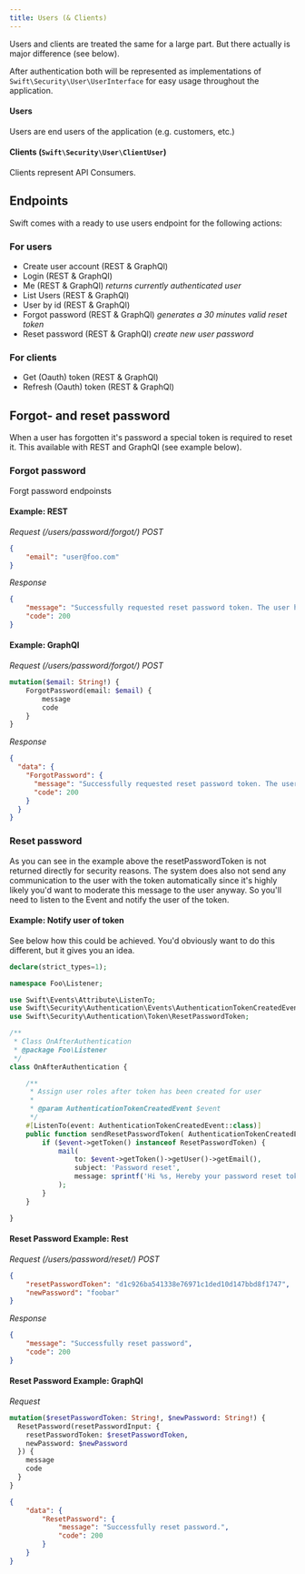 ```yaml
---
title: Users (& Clients)
---
```


Users and clients are treated the same for a large part. But there actually is major difference (see below).

After authentication both will be represented as implementations of ```Swift\Security\User\UserInterface``` for easy usage throughout the application.

#### Users
Users are end users of the application (e.g. customers, etc.)

#### Clients (`Swift\Security\User\ClientUser`)
Clients represent API Consumers.

## Endpoints
Swift comes with a ready to use users endpoint for the following actions:

### For users
- Create user account (REST & GraphQl)
- Login (REST & GraphQl)
- Me (REST & GraphQl) _returns currently authenticated user_
- List Users (REST & GraphQl)
- User by id (REST & GraphQl)
- Forgot password (REST & GraphQl) _generates a 30 minutes valid reset token_
- Reset password (REST & GraphQl) _create new user password_

### For clients
- Get (Oauth) token (REST & GraphQl)
- Refresh (Oauth) token (REST & GraphQl)

## Forgot- and reset password
When a user has forgotten it's password a special token is required to reset it. This available with REST and GraphQl (see example below).

### Forgot password
Forgt password endpoinsts
#### Example: REST
_Request (/users/password/forgot/) POST_
```json
{
    "email": "user@foo.com"
}
```
_Response_
```json
{
    "message": "Successfully requested reset password token. The user has been notified.",
    "code": 200
}
```

#### Example: GraphQl
_Request (/users/password/forgot/) POST_
```graphql
mutation($email: String!) {
    ForgotPassword(email: $email) {
        message
        code
    }
}
```
_Response_
```json
{
  "data": {
    "ForgotPassword": {
      "message": "Successfully requested reset password token. The user has been notified.",
      "code": 200
    }
  }
}
```

### Reset password
As you can see in the example above the resetPasswordToken is not returned directly for security reasons. The system does also not send any communication to the user with the token automatically since it's highly likely you'd want to moderate this message to the user anyway. So you'll need to listen to the Event and notify the user of the token.

#### Example: Notify user of token
See below how this could be achieved. You'd obviously want to do this different, but it gives you an idea.
```php
declare(strict_types=1);

namespace Foo\Listener;

use Swift\Events\Attribute\ListenTo;
use Swift\Security\Authentication\Events\AuthenticationTokenCreatedEvent;
use Swift\Security\Authentication\Token\ResetPasswordToken;

/**
 * Class OnAfterAuthentication
 * @package Foo\Listener
 */
class OnAfterAuthentication {

    /**
     * Assign user roles after token has been created for user
     *
     * @param AuthenticationTokenCreatedEvent $event
     */
    #[ListenTo(event: AuthenticationTokenCreatedEvent::class)]
    public function sendResetPasswordToken( AuthenticationTokenCreatedEvent $event ): void {
        if ($event->getToken() instanceof ResetPasswordToken) {
            mail(
                to: $event->getToken()->getUser()->getEmail(),
                subject: 'Password reset',
                message: sprintf('Hi %s, Hereby your password reset token: %s.', $event->getToken()->getUser()->getFullName(), $event->getToken()->getTokenString())
            );
        }
    }

}
```

#### Reset Password Example: Rest
_Request (/users/password/reset/) POST_
```json
{
    "resetPasswordToken": "d1c926ba541338e76971c1ded10d147bbd8f1747",
    "newPassword": "foobar"
}
```
_Response_
```json
{
    "message": "Successfully reset password",
    "code": 200
}
```

#### Reset Password Example: GraphQl
_Request_
```graphql
mutation($resetPasswordToken: String!, $newPassword: String!) {
  ResetPassword(resetPasswordInput: {
    resetPasswordToken: $resetPasswordToken,
    newPassword: $newPassword
  }) {
    message
    code
  }
}
```
```json
{
    "data": {
        "ResetPassword": {
            "message": "Successfully reset password.",
            "code": 200
        }
    }
}
```

